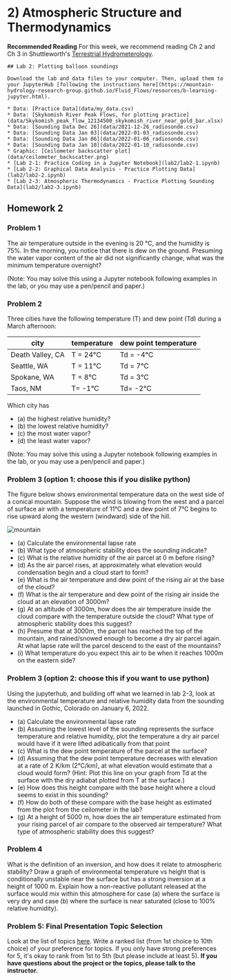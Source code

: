 # 2) Atmospheric Structure and Thermodynamics

**Recommended Reading**
For this week, we recommend reading Ch 2 and Ch 3 in Shuttleworth's [Terrestrial Hydrometerology](https://bcs.wiley.com/he-bcs/Books?action=index&bcsId=6961&itemId=0470659378).

```note
## Lab 2: Plotting balloon soundings

Download the lab and data files to your computer. Then, upload them to your JupyterHub [following the instructions here](https://mountain-hydrology-research-group.github.io/Fluid_Flows/resources/b-learning-jupyter.html).

* Data: [Practice Data](data/my_data.csv)
* Data: [Skykomish River Peak Flows, for plotting practice](data/Skykomish_peak_flow_12134500_skykomish_river_near_gold_bar.xlsx)
* Data: [Sounding Data Dec 26](data/2021-12-26_radiosonde.csv)
* Data: [Sounding Data Jan 03](data/2022-01-03_radiosonde.csv)
* Data: [Sounding Data Jan 06](data/2022-01-06_radiosonde.csv)
* Data: [Sounding Data Jan 10](data/2022-01-10_radiosonde.csv)
* Graphic: [Ceilometer backscatter plot](data/ceilometer_backscatter.png)
* [Lab 2-1: Practice Coding in a Jupyter Notebook](lab2/lab2-1.ipynb) 
* [Lab 2-2: Graphical Data Analysis - Practice Plotting Data](lab2/lab2-2.ipynb)
* [Lab 2-3: Atmospheric Thermodynamics - Practice Plotting Sounding Data](lab2/lab2-3.ipynb)

```


## Homework 2

### Problem 1

The air temperature outside in the evening is 20 &deg;C, and the humidity is 75%. In the morning, you notice that there is dew on the ground.  Presuming the water vapor content of the air did not significantly change, what was the minimum temperature overnight?

(Note:   You may solve this using a Jupyter notebook following examples in the lab, or you may use a pen/pencil and paper.)

### Problem 2

Three cities have the following temperature (T) and dew point (Td) during a March afternoon:

| city | temperature | dew point temperature |
| --- | --- |  --- |
| Death Valley, CA | T = 24&deg;C | Td = -4&deg;C |
| Seattle, WA | T = 11&deg;C | Td = 7&deg;C |
| Spokane, WA | T = 8&deg;C | Td = 3&deg;C |
| Taos, NM | T= -1&deg;C | Td= -2&deg;C |

Which city has
* (a) the highest relative humidity?
* (b) the lowest relative humidity?
* (c) the most water vapor?
* (d) the least water vapor?

(Note:  You may solve this using a Jupyter notebook following examples in the lab, or you may use a pen/pencil and paper.)


### Problem 3 (option 1: choose this if you dislike python)
The figure below shows environmental temperature data on the west side of a conical mountain.  Suppose the wind is blowing from the west and a parcel of surface air with a temperature of 11&deg;C and a dew point of 7&deg;C begins to rise upward along the western (windward) side of the hill.

![mountain](data/mtn_lapse_rate.jpg)

* (a) Calculate the environmental lapse rate
* (b) What type of atmospheric stability does the sounding indicate?
* (c) What is the relative humidity of the air parcel at 0 m before rising?
* (d) As the air parcel rises, at approximately what elevation would condensation begin and a cloud start to form?
* (e) What is the air temperature and dew point of the rising air at the base of the cloud?
* (f) What is the air temperature and dew point of the rising air inside the cloud at an elevation of 3000m?
* (g) At an altitude of 3000m, how does the air temperature inside the cloud compare with the temperature outside the cloud? What type of atmospheric stability does this suggest?
* (h) Presume that at 3000m, the parcel has reached the top of the mountain, and rained/snowed enough to become a dry air parcel again.  At what lapse rate will the parcel descend to the east of the mountains?
* (i) What temperature do you expect this air to be when it reaches 1000m on the eastern side?

### Problem 3 (option 2: choose this if you want to use python)
Using the jupyterhub, and building off what we learned in lab 2-3, look at the environmental temperature and relative humidity data from the sounding launched in Gothic, Colorado on January 6, 2022. 

* (a) Calculate the environmental lapse rate
* (b) Assuming the lowest level of the sounding represents the surface temperature and relative humidity, plot the temperature a dry air parcel would have if it were lifted adibatically from that point
* (c) What is the dew point temperature of the parcel at the surface?
* (d) Assuming that the dew point temperature decreases with elevation at a rate of 2 K/km (2&deg;C/km), at what elevation would estimate that a cloud would form?  (Hint:  Plot this line on your graph from Td at the surface with the dry adiabat plotted from T at the surface.)
* (e) How does this height compare with the base height where a cloud seems to exist in this sounding?
* (f) How do both of these compare with the base height as estimated from the plot from the ceilometer in the lab?
* (g) At a height of 5000 m, how does the air temperature estimated from your rising parcel of air compare to the observed air temperature?  What type of atmospheric stability does this suggest?

### Problem 4
What is the definition of an inversion, and how does it relate to atmospheric stability?  Draw a graph of environmental temperature vs height that is conditionally unstable near the surface but has a strong inversion at a height of 1000 m.  Explain how a non-reactive pollutant released at the surface would mix within this atmosphere for case (a) where the surface is very dry and case (b) where the surface is near saturated (close to 100% relative humidity).  


### Problem 5: Final Presentation Topic Selection

Look at the list of topics [here](https://mountain-hydrology-research-group.github.io/Fluid_Flows/overview/b-project.html).  Write a ranked list (from 1st choice to 10th choice) of your preference for topics.  If you only have strong preferences for 5, it's okay to rank from 1st to 5th (but please include at least 5).  **If you have questions about the project or the topics, please talk to the instructor.**
